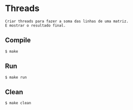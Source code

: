 # Threads 

```
Criar threads para fazer a soma das linhas de uma matriz.
E mostrar o resultado final.
```

## Compile

```
$ make
```

## Run

```
$ make run
```

## Clean

```
$ make clean
```
